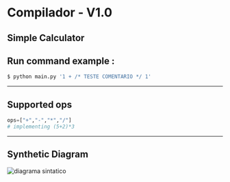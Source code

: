 # Compilador - V1.0
Simple Calculator
---
## Run command example : 

```python
$ python main.py '1 + /* TESTE COMENTARIO */ 1'
```
---
## Supported ops 
```python
ops=["+","-","*","/"]
# implementing (5+2)*3 
```
---
## Synthetic Diagram  
![diagrama sintatico](https://i.imgur.com/Q15Dp1n.jpg)